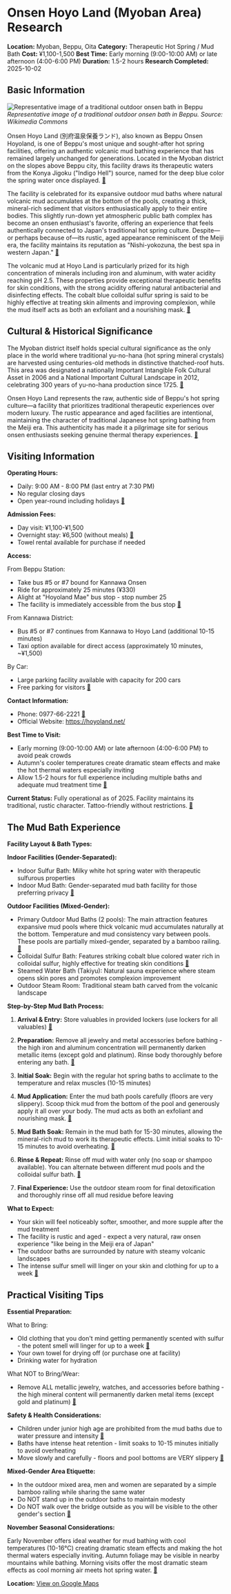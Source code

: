 # Onsen Hoyo Land (Myoban Area) Research

**Location:** Myoban, Beppu, Oita
**Category:** Therapeutic Hot Spring / Mud Bath
**Cost:** ¥1,100-1,500
**Best Time:** Early morning (9:00-10:00 AM) or late afternoon (4:00-6:00 PM)
**Duration:** 1.5-2 hours
**Research Completed:** 2025-10-02

## Basic Information

![Representative image of a traditional outdoor onsen bath in Beppu](https://upload.wikimedia.org/wikipedia/commons/9/98/Outdoor_bath%2C_Hy%C5%8Dtan_Onsen%2C_Beppu_-_Nov_18%2C_2005.jpg)
*Representative image of a traditional outdoor onsen bath in Beppu. Source: Wikimedia Commons*

Onsen Hoyo Land (別府温泉保養ランド), also known as Beppu Onsen Hoyoland, is one of Beppu's most unique and sought-after hot spring facilities, offering an authentic volcanic mud bathing experience that has remained largely unchanged for generations. Located in the Myoban district on the slopes above Beppu city, this facility draws its therapeutic waters from the Konya Jigoku ("Indigo Hell") source, named for the deep blue color the spring water once displayed. [🔗](https://hoyoland.net/)

The facility is celebrated for its expansive outdoor mud baths where natural volcanic mud accumulates at the bottom of the pools, creating a thick, mineral-rich sediment that visitors enthusiastically apply to their entire bodies. This slightly run-down yet atmospheric public bath complex has become an onsen enthusiast's favorite, offering an experience that feels authentically connected to Japan's traditional hot spring culture. Despite—or perhaps because of—its rustic, aged appearance reminiscent of the Meiji era, the facility maintains its reputation as "Nishi-yokozuna, the best spa in western Japan." [🔗](https://www.japan-guide.com/e/e4701.html)

The volcanic mud at Hoyo Land is particularly prized for its high concentration of minerals including iron and aluminum, with water acidity reaching pH 2.5. These properties provide exceptional therapeutic benefits for skin conditions, with the strong acidity offering natural antibacterial and disinfecting effects. The cobalt blue colloidal sulfur spring is said to be highly effective at treating skin ailments and improving complexion, while the mud itself acts as both an exfoliant and a nourishing mask. [🔗](https://beppu-midoubaru.jp/en/hoyoland-onsen-a-unique-mud-bath-experience-in-beppu-2/)

## Cultural & Historical Significance

The Myoban district itself holds special cultural significance as the only place in the world where traditional yu-no-hana (hot spring mineral crystals) are harvested using centuries-old methods in distinctive thatched-roof huts. This area was designated a nationally Important Intangible Folk Cultural Asset in 2006 and a National Important Cultural Landscape in 2012, celebrating 300 years of yu-no-hana production since 1725. [🔗](https://www.japan.travel/en/spot/710/)

Onsen Hoyo Land represents the raw, authentic side of Beppu's hot spring culture—a facility that prioritizes traditional therapeutic experiences over modern luxury. The rustic appearance and aged facilities are intentional, maintaining the character of traditional Japanese hot spring bathing from the Meiji era. This authenticity has made it a pilgrimage site for serious onsen enthusiasts seeking genuine thermal therapy experiences. [🔗](https://www.tripadvisor.com/Attraction_Review-g298219-d3595627-Reviews-Beppu_Onsen_Hoyo_Land_Konya_Jigoku-Beppu_Oita_Prefecture_Kyushu.html)

## Visiting Information

**Operating Hours:**
- Daily: 9:00 AM - 8:00 PM (last entry at 7:30 PM)
- No regular closing days
- Open year-round including holidays [🔗](https://www.japan-guide.com/e/e4701.html)

**Admission Fees:**
- Day visit: ¥1,100-¥1,500
- Overnight stay: ¥6,500 (without meals) [🔗](https://www.japan-guide.com/e/e4701.html)
- Towel rental available for purchase if needed

**Access:**

From Beppu Station:
- Take bus #5 or #7 bound for Kannawa Onsen
- Ride for approximately 25 minutes (¥330)
- Alight at "Hoyoland Mae" bus stop - stop number 25
- The facility is immediately accessible from the bus stop [🔗](https://www.japan-guide.com/e/e4705.html)

From Kannawa District:
- Bus #5 or #7 continues from Kannawa to Hoyo Land (additional 10-15 minutes)
- Taxi option available for direct access (approximately 10 minutes, ~¥1,500)

By Car:
- Large parking facility available with capacity for 200 cars
- Free parking for visitors [🔗](https://hoyoland.net/)

**Contact Information:**
- Phone: 0977-66-2221 [🔗](https://www.japan-guide.com/e/e4701.html)
- Official Website: https://hoyoland.net/

**Best Time to Visit:**
- Early morning (9:00-10:00 AM) or late afternoon (4:00-6:00 PM) to avoid peak crowds
- Autumn's cooler temperatures create dramatic steam effects and make the hot thermal waters especially inviting
- Allow 1.5-2 hours for full experience including multiple baths and adequate mud treatment time [🔗](https://beppu-midoubaru.jp/en/hoyoland-onsen-a-unique-mud-bath-experience-in-beppu-2/)

**Current Status:** Fully operational as of 2025. Facility maintains its traditional, rustic character. Tattoo-friendly without restrictions. [🔗](https://www.tattoofriendlyonsen.com/onsen/beppu-onsen-hoyoland)

## The Mud Bath Experience

**Facility Layout & Bath Types:**

**Indoor Facilities (Gender-Separated):**
- Indoor Sulfur Bath: Milky white hot spring water with therapeutic sulfurous properties
- Indoor Mud Bath: Gender-separated mud bath facility for those preferring privacy [🔗](https://enjoyonsen.city.beppu-jp.com/onsen/hoyolandonsen/)

**Outdoor Facilities (Mixed-Gender):**
- Primary Outdoor Mud Baths (2 pools): The main attraction features expansive mud pools where thick volcanic mud accumulates naturally at the bottom. Temperature and mud consistency vary between pools. These pools are partially mixed-gender, separated by a bamboo railing. [🔗](https://www.tripadvisor.com/Attraction_Review-g298219-d3595627-Reviews-Beppu_Onsen_Hoyo_Land_Konya_Jigoku-Beppu_Oita_Prefecture_Kyushu.html)
- Colloidal Sulfur Bath: Features striking cobalt blue colored water rich in colloidal sulfur, highly effective for treating skin conditions [🔗](https://beppu-midoubaru.jp/en/hoyoland-onsen-a-unique-mud-bath-experience-in-beppu-2/)
- Steamed Water Bath (Takiyu): Natural sauna experience where steam opens skin pores and promotes complexion improvement
- Outdoor Steam Room: Traditional steam bath carved from the volcanic landscape

**Step-by-Step Mud Bath Process:**

1. **Arrival & Entry:** Store valuables in provided lockers (use lockers for all valuables) [🔗](https://www.tripadvisor.com/ShowUserReviews-g298219-d3595627-r357274857-Beppu_Onsen_Hoyo_Land_Konya_Jigoku-Beppu_Oita_Prefecture_Kyushu.html)

2. **Preparation:** Remove all jewelry and metal accessories before bathing - the high iron and aluminum concentration will permanently darken metallic items (except gold and platinum). Rinse body thoroughly before entering any bath. [🔗](https://www.tripadvisor.com/ShowUserReviews-g298219-d3595627-r357274857-Beppu_Onsen_Hoyo_Land_Konya_Jigoku-Beppu_Oita_Prefecture_Kyushu.html)

3. **Initial Soak:** Begin with the regular hot spring baths to acclimate to the temperature and relax muscles (10-15 minutes)

4. **Mud Application:** Enter the mud bath pools carefully (floors are very slippery). Scoop thick mud from the bottom of the pool and generously apply it all over your body. The mud acts as both an exfoliant and nourishing mask. [🔗](https://enjoyonsen.city.beppu-jp.com/onsen/hoyolandonsen/)

5. **Mud Bath Soak:** Remain in the mud bath for 15-30 minutes, allowing the mineral-rich mud to work its therapeutic effects. Limit initial soaks to 10-15 minutes to avoid overheating. [🔗](https://www.tripadvisor.com/ShowUserReviews-g298219-d3595627-r469623527-Beppu_Onsen_Hoyo_Land_Konya_Jigoku-Beppu_Oita_Prefecture_Kyushu.html)

6. **Rinse & Repeat:** Rinse off mud with water only (no soap or shampoo available). You can alternate between different mud pools and the colloidal sulfur bath. [🔗](https://www.tripadvisor.com/ShowUserReviews-g298219-d3595627-r357274857-Beppu_Onsen_Hoyo_Land_Konya_Jigoku-Beppu_Oita_Prefecture_Kyushu.html)

7. **Final Experience:** Use the outdoor steam room for final detoxification and thoroughly rinse off all mud residue before leaving

**What to Expect:**
- Your skin will feel noticeably softer, smoother, and more supple after the mud treatment
- The facility is rustic and aged - expect a very natural, raw onsen experience "like being in the Meiji era of Japan"
- The outdoor baths are surrounded by nature with steamy volcanic landscapes
- The intense sulfur smell will linger on your skin and clothing for up to a week [🔗](https://www.tripadvisor.com/ShowUserReviews-g298219-d3595627-r819892416-Beppu_Onsen_Hoyo_Land_Konya_Jigoku-Beppu_Oita_Prefecture_Kyushu.html)

## Practical Visiting Tips

**Essential Preparation:**

What to Bring:
- Old clothing that you don't mind getting permanently scented with sulfur - the potent smell will linger for up to a week [🔗](https://www.tripadvisor.com/ShowUserReviews-g298219-d3595627-r819892416-Beppu_Onsen_Hoyo_Land_Konya_Jigoku-Beppu_Oita_Prefecture_Kyushu.html)
- Your own towel for drying off (or purchase one at facility)
- Drinking water for hydration

What NOT to Bring/Wear:
- Remove ALL metallic jewelry, watches, and accessories before bathing - the high mineral content will permanently darken metal items (except gold and platinum) [🔗](https://www.tripadvisor.com/ShowUserReviews-g298219-d3595627-r357274857-Beppu_Onsen_Hoyo_Land_Konya_Jigoku-Beppu_Oita_Prefecture_Kyushu.html)

**Safety & Health Considerations:**

- Children under junior high age are prohibited from the mud baths due to water pressure and intensity [🔗](https://beppu-midoubaru.jp/en/hoyoland-onsen-a-unique-mud-bath-experience-in-beppu-2/)
- Baths have intense heat retention - limit soaks to 10-15 minutes initially to avoid overheating
- Move slowly and carefully - floors and pool bottoms are VERY slippery [🔗](https://www.tripadvisor.com/ShowUserReviews-g298219-d3595627-r469623527-Beppu_Onsen_Hoyo_Land_Konya_Jigoku-Beppu_Oita_Prefecture_Kyushu.html)

**Mixed-Gender Area Etiquette:**

- In the outdoor mixed area, men and women are separated by a simple bamboo railing while sharing the same water
- Do NOT stand up in the outdoor baths to maintain modesty
- Do NOT walk over the bridge outside as you will be visible to the other gender's section [🔗](https://www.tripadvisor.com/ShowUserReviews-g298219-d3595627-r469623527-Beppu_Onsen_Hoyo_Land_Konya_Jigoku-Beppu_Oita_Prefecture_Kyushu.html)

**November Seasonal Considerations:**

Early November offers ideal weather for mud bathing with cool temperatures (10-16°C) creating dramatic steam effects and making the hot thermal waters especially inviting. Autumn foliage may be visible in nearby mountains while bathing. Morning visits offer the most dramatic steam effects as cool morning air meets hot spring water. [🔗](https://enjoyonsen.city.beppu-jp.com/onsen/enjoy-beppu-onsen-in-every-season-seasonal-highlights-of-beppu/)

**Location:** [View on Google Maps](https://maps.google.com/maps?q=33.295,131.44)
